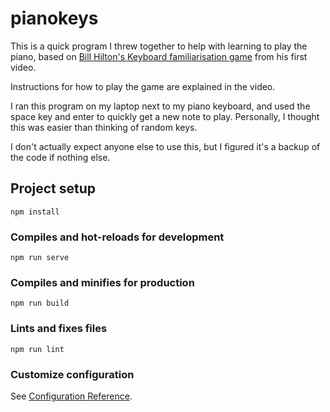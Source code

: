 # pianokeys

This is a quick program I threw together to help with learning to play the piano, based on
[Bill Hilton's Keyboard familiarisation game](https://www.youtube.com/watch?v=QBH6IpRkVDs) from his first video.

Instructions for how to play the game are explained in the video.

I ran this program on my laptop next to my piano keyboard, and used the space key and enter to quickly get a new note to play.
Personally, I thought this was easier than thinking of random keys.

I don't actually expect anyone else to use this, but I figured it's a backup of the code if nothing else.

## Project setup
```
npm install
```

### Compiles and hot-reloads for development
```
npm run serve
```

### Compiles and minifies for production
```
npm run build
```

### Lints and fixes files
```
npm run lint
```

### Customize configuration
See [Configuration Reference](https://cli.vuejs.org/config/).
